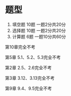 # 题型

1. 填空题 10题 一题2分共20分
2. 选择题 10题 一题2分共20分
3. 计算题 6题 一题10分共60分

第10章完全不考

第5章 5.1、5.2、5.3完全不考

第2章 2.5、2.6完全不考

第3章 3.12、3.13完全不考

第9章 9.4、9.5完全不考
